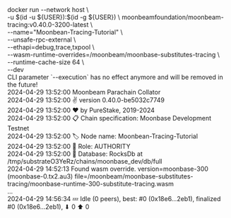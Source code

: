 <div id="termynal" data-termynal>
  <span data-ty="input"><span class="file-path"></span>docker run --network host  \
    <br>-u $(id -u ${USER}):$(id -g ${USER}) \
        moonbeamfoundation/moonbeam-tracing:v0.40.0-3200-latest \
    <br>--name="Moonbean-Tracing-Tutorial" \
    <br>--unsafe-rpc-external \
    <br>--ethapi=debug,trace,txpool \
    <br>--wasm-runtime-overrides=/moonbeam/moonbase-substitutes-tracing \
    <br>--runtime-cache-size 64 \
    <br>--dev
  </span>
  <br>
  <span data-ty>CLI parameter `--execution` has no effect anymore and will be removed in the future!
    <br> 2024-04-29 13:52:00 Moonbeam Parachain Collator
    <br> 2024-04-29 13:52:00 ✌️  version 0.40.0-be5032c7749
    <br> 2024-04-29 13:52:00 ❤️  by PureStake, 2019-2024
    <br> 2024-04-29 13:52:00 📋 Chain specification: Moonbase Development Testnet
    <br> 2024-04-29 13:52:00 🏷  Node name: Moonbean-Tracing-Tutorial
    <br> 2024-04-29 13:52:00 👤 Role: AUTHORITY
    <br> 2024-04-29 13:52:00 💾 Database: RocksDb at /tmp/substrateO3YeRz/chains/moonbase_dev/db/full
    <br> 2024-04-29 14:52:13 Found wasm override. version=moonbase-300 (moonbase-0.tx2.au3) file=/moonbeam/moonbase-substitutes-tracing/moonbase-runtime-300-substitute-tracing.wasm
    <br> ...
    <br> 2024-04-29 14:56:34 💤 Idle (0 peers), best: #0 (0x18e6…2eb1), finalized #0 (0x18e6…2eb1), ⬇ 0 ⬆ 0
  </span>
</div>

